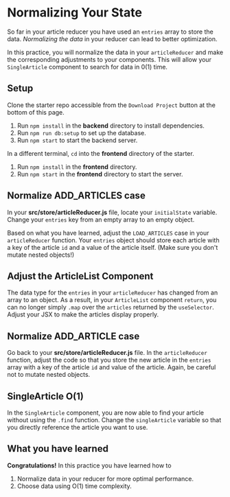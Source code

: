 # Normalizing Your State

So far in your article reducer you have used an `entries` array to store the
data. _Normalizing the data_ in your reducer can lead to better optimization.

In this practice, you will normalize the data in your `articleReducer` and make
the corresponding adjustments to your components. This will allow your
`SingleArticle` component to search for data in 0(1) time.

## Setup

Clone the starter repo accessible from the `Download Project` button at the
bottom of this page.

1. Run `npm install` in the __backend__ directory to install dependencies.
2. Run `npm run db:setup` to set up the database.
3. Run `npm start` to start the backend server.

In a different terminal, `cd` into the __frontend__ directory of the starter.

1. Run `npm install` in the __frontend__ directory.
2. Run `npm start` in the __frontend__ directory to start the server.

## Normalize ADD_ARTICLES case

In your __src/store/articleReducer.js__ file, locate your `initialState`
variable. Change your `entries` key from an empty array to an empty object.

Based on what you have learned, adjust the `LOAD_ARTICLES` case in your
`articleReducer` function. Your `entries` object should store each article with
a key of the article `id` and a value of the article itself. (Make sure you
don't mutate nested objects!)

## Adjust the ArticleList Component

The data type for the `entries` in your `articleReducer` has changed from an
array to an object. As a result, in your `ArticleList` component `return`, you
can no longer simply `.map` over the `articles` returned by the `useSelector`.
Adjust your JSX to make the articles display properly.

## Normalize ADD_ARTICLE case

Go back to your __src/store/articleReducer.js__ file. In the `articleReducer`
function, adjust the code so that you store the new article in the `entries`
array with a key of the article `id` and value of the article. Again, be careful
not to mutate nested objects.

## SingleArticle O(1)

In the `SingleArticle` component, you are now able to find your article without
using the `.find` function. Change the `singleArticle` variable so that you
directly reference the article you want to use.

## What you have learned

**Congratulations!** In this practice you have learned how to

1. Normalize data in your reducer for more optimal performance.
2. Choose data using O(1) time complexity.